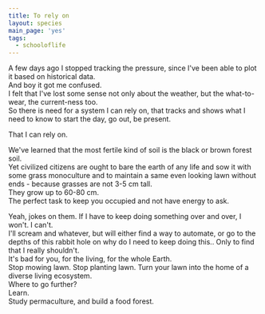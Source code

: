 ```yaml
---
title: To rely on
layout: species
main_page: 'yes'
tags:
  - schooloflife
---
```


A few days ago I stopped tracking the pressure, since I've been able to plot it based on historical data.  
And boy it got me confused.  
I felt that I've lost some sense  not only about the weather, but the what-to-wear, the current-ness too.  
So there is need for a system I can rely on, that tracks and shows what I need to know to start the day, go out, be present.

That I can rely on.

We've learned that the most fertile kind of soil is the black or brown forest soil.  
Yet civilized citizens are ought to bare the earth of any life and sow it with some grass monoculture and to maintain a same even looking lawn without ends - because grasses are not 3-5 cm tall.  
They grow up to 60-80 cm.  
The perfect task to keep you occupied and not have energy to ask.

Yeah, jokes on them. If I have to keep doing something over and over, I won't. I can't.  
I'll scream and whatever, but will either find a way to automate, or go to the depths of this rabbit hole on why do I need to keep doing this.. Only to find that I really shouldn't.  
It's bad for you, for the living, for the whole Earth.  
Stop mowing lawn. Stop planting lawn. Turn your lawn into the home of a diverse living ecosystem.  
Where to go further?  
Learn.  
Study permaculture, and build a food forest.  

